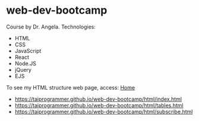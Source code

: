 # web-dev-bootcamp
Course by Dr. Angela. 
Technologies: 
 - HTML
 - CSS
 - JavaScript
 - React
 - Node.JS
 - jQuery
 - EJS

To see my HTML structure web page, access: 
<a href="https://taiprogrammer.github.io/web-dev-bootcamp/html/index.html">Home</a>
- https://taiprogrammer.github.io/web-dev-bootcamp/html/index.html
- https://taiprogrammer.github.io/web-dev-bootcamp/html/tables.html
- https://taiprogrammer.github.io/web-dev-bootcamp/html/subscribe.html
